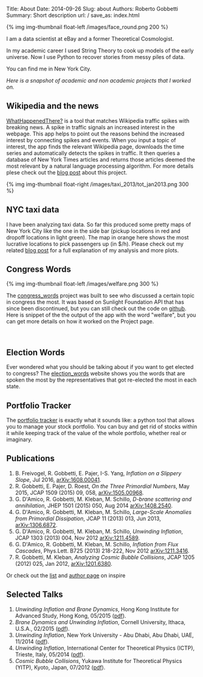 Title: About
Date: 2014-09-26
Slug: about
Authors: Roberto Gobbetti
Summary: Short description
url: /
save_as: index.html


{% img img-thumbnail float-left /images/face_round.png 200 %}

I am a data scientist at eBay and a former Theoretical Cosmologist.

In my academic career I used String Theory to cook up models of the early universe. Now I use Python to recover stories from messy piles of data.

You can find me in New York City.

<!--I am a data scientist. I enjoy recovering stories from messy piles of information. I use Python to do that.

I am a cosmologist too, which means I invent ways to create the universe. I use String Theory to do that.

You can find me in New York City, where I am a fellow at Insight Data Science. I just moved back here after a postdoc in the Netherlands.-->

*Here is a snapshot of academic and non academic projects that I worked on.*

## Wikipedia and the news

[WhatHappenedThere?](http://whathappenedthere.xyz/) is a tool that matches Wikipedia traffic spikes with breaking news. A spike in traffic signals an increased interest in the webpage. This app helps to point out the reasons behind the increased interest by connecting spikes and events. When you input a topic of interest, the app finds the relevant Wikipedia page, downloads the time series and automatically detects the spikes in traffic. It then queries a database of New York Times articles and returns those articles deemed the most relevant by a natural language processing algorithm. For more details plese check out the [blog post](http://gobboph.github.io/blog/wht/) about this project.


{% img img-thumbnail float-right /images/taxi_2013/tot_jan2013.png 300 %}

## NYC taxi data

I have been analyzing taxi data. So far this produced some pretty maps of New York City like the one in the side bar (pickup locations in red and dropoff locations in light green). The map in orange here shows the most lucrative locations to pick passengers up (in $/h). Please check out my related [blog post](http://gobboph.github.io/blog/taxi_rides/) for a full explanation of my analysis and more plots.


## Congress Words

{% img img-thumbnail float-left /images/welfare.png 300 %}

The [congress_words](https://github.com/gobboph/congress_words) project was built to see who discussed a certain topic in congress the most. It was based on Sunlight Foundation API that has since been discontinued, but you can still check out the code on [github](https://github.com/gobboph/congress_words). Here is snippet of the the output of the app with the word "welfare", but you can get more details on how it worked on the Project page.

<!--Check out the [congress_words](http://gobboph.github.io/congress_words/) website. Input whichever word or sentence you want and see who said that the most in congress with a colored map of the States. Here is an example with the word "welfare", but more details are on the Projects page.-->

<br>

## Election Words

Ever wondered what you should be talking about if you want to get elected to congress? The [election_words](http://gobboph.github.io/election_words/) website shows you the words that are spoken the most by the representatives that got re-elected the most in each state.


## Portfolio Tracker

The [portfolio tracker](http://gobboph.github.io/Portfolio_Tracker/) is exactly what it sounds like: a python tool that allows you to manage your stock portfolio. You can buy and get rid of stocks within it while keeping track of the value of the whole portfolio, whether real or imaginary.


## Publications

1. B. Freivogel, R. Gobbetti, E. Pajer, I-S. Yang, *Inflation on a Slippery Slope*, Jul 2016, [arXiv:1608.00041](https://arxiv.org/abs/1608.00041).
2. R. Gobbetti, E. Pajer, D. Roest, *On the Three Primordial Numbers*, May 2015, JCAP 1509 (2015) 09, 058, [arXiv:1505.00968](http://arxiv.org/abs/1505.00968).
3. G. D'Amico, R. Gobbetti, M. Kleban, M. Schillo, *D-brane scattering and annihilation*, JHEP 1501 (2015) 050, Aug 2014 [arXiv:1408.2540](http://arxiv.org/abs/arXiv:1408.2540).
4.  G. D'Amico, R. Gobbetti, M. Kleban, M. Schillo, *Large-Scale Anomalies from Primordial Dissipation*, JCAP 11 (2013) 013, Jun 2013, [arXiv:1306.6872](http://arxiv.org/abs/1306.6872).
5. G. D'Amico, R. Gobbetti, M. Kleban, M. Schillo, *Unwinding Inflation*, JCAP 1303 (2013) 004, Nov 2012 [arXiv:1211.4589](http://arxiv.org/abs/1211.4589).
6. G. D'Amico, R. Gobbetti, M. Kleban, M. Schillo, *Inflation from Flux Cascades*, Phys.Lett. B725 (2013) 218-222, Nov 2012 [arXiv:1211.3416](http://arxiv.org/abs/1211.3416).
7. R. Gobbetti, M. Kleban, *Analyzing Cosmic Bubble Collisions*, JCAP 1205 (2012) 025, Jan 2012, [arXiv:1201.6380](http://arxiv.org/abs/1201.6380).

Or check out the [list](http://inspirehep.net/search?ln=en&p=find+a+gobbetti&of=hb&action_search=Search) and [author page](http://inspirehep.net/author/profile/R.Gobbetti.1) on inspire





## Selected Talks

1. *Unwinding Inflation and Brane Dynamics*, Hong Kong Institute for Advanced Study, Hong Kong, 05/2015 ([pdf]({filename}/files/poster_HK2.pdf)).
2. *Brane Dynamics and Unwinding Inflation*, Cornell University, Ithaca, U.S.A., 02/2015 ([pdf]({filename}/files/Cornell.pdf)).
3. *Unwinding Inflation*, New York University - Abu Dhabi, Abu Dhabi, UAE, 11/2014 ([pdf]({filename}/files/NYU-AD.pdf)).
4. *Unwinding Inflation*, International Center for Theoretical Physics (ICTP), Trieste, Italy, 05/2014 ([pdf]({filename}/files/ICTP.pdf)).
5. *Cosmic Bubble Collisions*, Yukawa Institute for Theoretical Physics (YITP), Kyoto, Japan, 07/2012 ([pdf]({filename}/files/YITP.pdf)).







